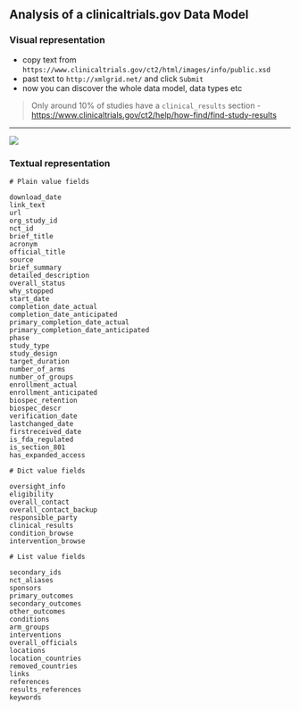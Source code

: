 ## Analysis of a clinicaltrials.gov Data Model

### Visual representation

- copy text from `https://www.clinicaltrials.gov/ct2/html/images/info/public.xsd`
- past text to `http://xmlgrid.net/` and click `Submit`
- now you can discover the whole data model, data types etc

> Only around 10% of studies have a `clinical_results` section - https://www.clinicaltrials.gov/ct2/help/how-find/find-study-results

---

![](https://cloud.githubusercontent.com/assets/557395/10075868/d77548fe-62e0-11e5-84e0-c81ec6badcfe.png)

### Textual representation

```
# Plain value fields

download_date
link_text
url
org_study_id
nct_id
brief_title
acronym
official_title
source
brief_summary
detailed_description
overall_status
why_stopped
start_date
completion_date_actual
completion_date_anticipated
primary_completion_date_actual
primary_completion_date_anticipated
phase
study_type
study_design
target_duration
number_of_arms
number_of_groups
enrollment_actual
enrollment_anticipated
biospec_retention
biospec_descr
verification_date
lastchanged_date
firstreceived_date
is_fda_regulated
is_section_801
has_expanded_access

# Dict value fields

oversight_info
eligibility
overall_contact
overall_contact_backup
responsible_party
clinical_results
condition_browse
intervention_browse

# List value fields

secondary_ids
nct_aliases
sponsors
primary_outcomes
secondary_outcomes
other_outcomes
conditions
arm_groups
interventions
overall_officials
locations
location_countries
removed_countries
links
references
results_references
keywords
```

